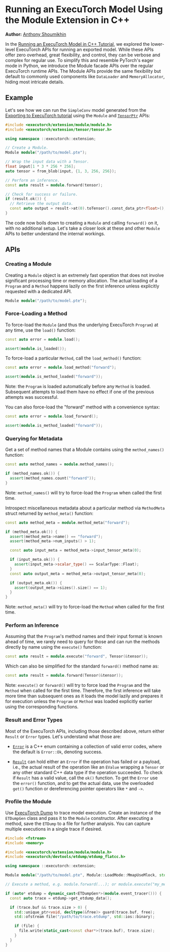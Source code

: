 # Running an ExecuTorch Model Using the Module Extension in C++

**Author:** [Anthony Shoumikhin](https://github.com/shoumikhin)

In the [Running an ExecuTorch Model in C++ Tutorial](running-a-model-cpp-tutorial.md), we explored the lower-level ExecuTorch APIs for running an exported model. While these APIs offer zero overhead, great flexibility, and control, they can be verbose and complex for regular use. To simplify this and resemble PyTorch's eager mode in Python, we introduce the Module facade APIs over the regular ExecuTorch runtime APIs. The Module APIs provide the same flexibility but default to commonly used components like `DataLoader` and `MemoryAllocator`, hiding most intricate details.

## Example

Let's see how we can run the `SimpleConv` model generated from the [Exporting to ExecuTorch tutorial](./tutorials/export-to-executorch-tutorial) using the `Module` and [`TensorPtr`](extension-tensor.md) APIs:

```cpp
#include <executorch/extension/module/module.h>
#include <executorch/extension/tensor/tensor.h>

using namespace ::executorch::extension;

// Create a Module.
Module module("/path/to/model.pte");

// Wrap the input data with a Tensor.
float input[1 * 3 * 256 * 256];
auto tensor = from_blob(input, {1, 3, 256, 256});

// Perform an inference.
const auto result = module.forward(tensor);

// Check for success or failure.
if (result.ok()) {
  // Retrieve the output data.
  const auto output = result->at(0).toTensor().const_data_ptr<float>();
}
```

The code now boils down to creating a `Module` and calling `forward()` on it, with no additional setup. Let's take a closer look at these and other `Module` APIs to better understand the internal workings.

## APIs

### Creating a Module

Creating a `Module` object is an extremely fast operation that does not involve significant processing time or memory allocation. The actual loading of a `Program` and a `Method` happens lazily on the first inference unless explicitly requested with a dedicated API.

```cpp
Module module("/path/to/model.pte");
```

### Force-Loading a Method

To force-load the `Module` (and thus the underlying ExecuTorch `Program`) at any time, use the `load()` function:

```cpp
const auto error = module.load();

assert(module.is_loaded());
```

To force-load a particular `Method`, call the `load_method()` function:

```cpp
const auto error = module.load_method("forward");

assert(module.is_method_loaded("forward"));
```
Note: the `Program` is loaded automatically before any `Method` is loaded. Subsequent attempts to load them have no effect if one of the previous attempts was successful.

You can also force-load the "forward" method with a convenience syntax:

```cpp
const auto error = module.load_forward();

assert(module.is_method_loaded("forward"));
```

### Querying for Metadata

Get a set of method names that a Module contains using the `method_names()` function:

```cpp
const auto method_names = module.method_names();

if (method_names.ok()) {
  assert(method_names.count("forward"));
}
```

Note: `method_names()` will try to force-load the `Program` when called the first time.

Introspect miscellaneous metadata about a particular method via `MethodMeta` struct returned by `method_meta()` function:

```cpp
const auto method_meta = module.method_meta("forward");

if (method_meta.ok()) {
  assert(method_meta->name() == "forward");
  assert(method_meta->num_inputs() > 1);

  const auto input_meta = method_meta->input_tensor_meta(0);

  if (input_meta.ok()) {
    assert(input_meta->scalar_type() == ScalarType::Float);
  }
  const auto output_meta = method_meta->output_tensor_meta(0);

  if (output_meta.ok()) {
    assert(output_meta->sizes().size() == 1);
  }
}
```

Note: `method_meta()` will try to force-load the `Method` when called for the first time.

### Perform an Inference

Assuming that the `Program`'s method names and their input format is known ahead of time, we rarely need to query for those and can run the methods directly by name using the `execute()` function:

```cpp
const auto result = module.execute("forward", Tensor(&tensor));
```

Which can also be simplified for the standard `forward()` method name as:

```cpp
const auto result = module.forward(Tensor(&tensor));
```

Note: `execute()` or `forward()` will try to force load the `Program` and the `Method` when called for the first time. Therefore, the first inference will take more time than subsequent ones as it loads the model lazily and prepares it for execution unless the `Program` or `Method` was loaded explicitly earlier using the corresponding functions.

### Result and Error Types

Most of the ExecuTorch APIs, including those described above, return either `Result` or `Error` types. Let's understand what those are:

* [`Error`](https://github.com/pytorch/executorch/blob/main/runtime/core/error.h) is a C++ enum containing a collection of valid error codes, where the default is `Error::Ok`, denoting success.

* [`Result`](https://github.com/pytorch/executorch/blob/main/runtime/core/result.h) can hold either an `Error` if the operation has failed or a payload, i.e., the actual result of the operation like an `EValue` wrapping a `Tensor` or any other standard C++ data type if the operation succeeded. To check if `Result` has a valid value, call the `ok()` function. To get the `Error` use the `error()` function, and to get the actual data, use the overloaded `get()` function or dereferencing pointer operators like `*` and `->`.

### Profile the Module

Use [ExecuTorch Dump](sdk-etdump.md) to trace model execution. Create an instance of the `ETDumpGen` class and pass it to the `Module` constructor. After executing a method, save the `ETDump` to a file for further analysis. You can capture multiple executions in a single trace if desired.

```cpp
#include <fstream>
#include <memory>

#include <executorch/extension/module/module.h>
#include <executorch/devtools/etdump/etdump_flatcc.h>

using namespace ::executorch::extension;

Module module("/path/to/model.pte", Module::LoadMode::MmapUseMlock, std::make_unique<ETDumpGen>());

// Execute a method, e.g. module.forward(...); or module.execute("my_method", ...);

if (auto* etdump = dynamic_cast<ETDumpGen*>(module.event_tracer())) {
  const auto trace = etdump->get_etdump_data();

  if (trace.buf && trace.size > 0) {
    std::unique_ptr<void, decltype(&free)> guard(trace.buf, free);
    std::ofstream file("/path/to/trace.etdump", std::ios::binary);

    if (file) {
      file.write(static_cast<const char*>(trace.buf), trace.size);
    }
  }
}
```

